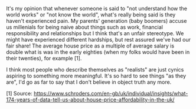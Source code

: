 It's my opinion that whenever someone is said to "not understand how the world works" or "not know the world", what's really being said is they haven't experienced pain. My parents' generation (baby boomers) accuse us millenials for being naive about things such as work, financial responsibility and relationships but I think that's an unfair stereotype. We might have experienced different hardships, but rest assured we've had our fair share! The average house price as a multiple of average salary is double what is was in the early eighties (when my folks would have been in their twenties), for example [1].

I think most people who describe themselves as "realists" are just cynics aspiring to something more meaningful. It's so hard to see things "as they are", I'd go as far to say that I don't believe in object truth any more.

[1] Source: https://www.schroders.com/en-gb/uk/individual/insights/what-174-years-of-data-tell-us-about-house-price-affordability-in-the-uk/